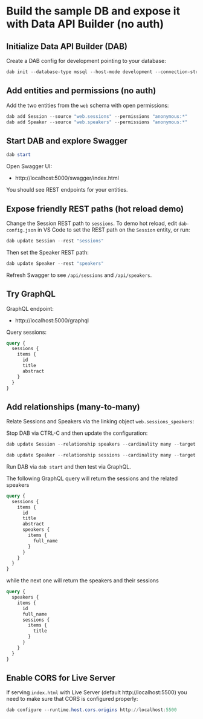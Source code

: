 # Build the sample DB and expose it with Data API Builder (no auth)

## Initialize Data API Builder (DAB)

Create a DAB config for development pointing to your database:

```powershell
dab init --database-type mssql --host-mode development --connection-string "@env('MSSQL')"
```

## Add entities and permissions (no auth)

Add the two entities from the `web` schema with open permissions:

```powershell
dab add Session --source "web.sessions" --permissions "anonymous:*"
dab add Speaker --source "web.speakers" --permissions "anonymous:*"
```

## Start DAB and explore Swagger

```powershell
dab start
```

Open Swagger UI:
- http://localhost:5000/swagger/index.html

You should see REST endpoints for your entities.


## Expose friendly REST paths (hot reload demo)

Change the Session REST path to `sessions`. To demo hot reload, edit `dab-config.json` in VS Code to set the REST path on the `Session` entity, or run:

```powershell
dab update Session --rest "sessions"
```

Then set the Speaker REST path:

```powershell
dab update Speaker --rest "speakers"
```

Refresh Swagger to see `/api/sessions` and `/api/speakers`.

## Try GraphQL

GraphQL endpoint:
- http://localhost:5000/graphql

Query sessions:

```graphql
query {
  sessions {
    items {
      id
      title
      abstract
    }
  }
}
```

## Add relationships (many-to-many)

Relate Sessions and Speakers via the linking object `web.sessions_speakers`:

Stop DAB via CTRL-C and then update the configuration:

```powershell
dab update Session --relationship speakers --cardinality many --target.entity Speaker --linking.object "web.sessions_speakers"

dab update Speaker --relationship sessions --cardinality many --target.entity Session --linking.object "web.sessions_speakers"
```

Run DAB via `dab start` and then test via GraphQL.

The following GraphQL query will return the sessions and the related speakers

```graphql
query {
  sessions {
    items {
      id
      title
      abstract
      speakers {
        items {
          full_name
        }
      }
    }
  }
}
```

while the next one will return the speakers and their sessions

```graphql
query {
  speakers {
    items {
      id
      full_name
      sessions {
        items {
          title
        }
      }
    }
  }
}
```

## Enable CORS for Live Server

If serving `index.html` with Live Server (default http://localhost:5500) you need to make sure that CORS is configured properly:

```powershell
dab configure --runtime.host.cors.origins http://localhost:5500
```
